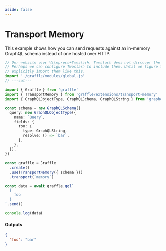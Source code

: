```yaml
---
aside: false
---
```


# Transport Memory

This example shows how you can send requests against an in-memory GraphQL schema instead of one hosted over HTTP.

<!-- dprint-ignore-start -->
```ts twoslash
// Our website uses Vitepress+Twoslash. Twoslash does not discover the generated Graffle modules.
// Perhaps we can configure Twoslash to include them. Until we figure that out, we have to
// explicitly import them like this.
import './graffle/modules/global.js'
// ---cut---

import { Graffle } from 'graffle'
import { TransportMemory } from 'graffle/extensions/transport-memory'
import { GraphQLObjectType, GraphQLSchema, GraphQLString } from 'graphql'

const schema = new GraphQLSchema({
  query: new GraphQLObjectType({
    name: `Query`,
    fields: {
      foo: {
        type: GraphQLString,
        resolve: () => `bar`,
      },
    },
  }),
})

const graffle = Graffle
  .create()
  .use(TransportMemory({ schema }))
  .transport(`memory`)

const data = await graffle.gql`
  {
    foo
  }
`.send()

console.log(data)
```
<!-- dprint-ignore-end -->

#### Outputs

<!-- dprint-ignore-start -->
```json
{
  "foo": "bar"
}
```
<!-- dprint-ignore-end -->
